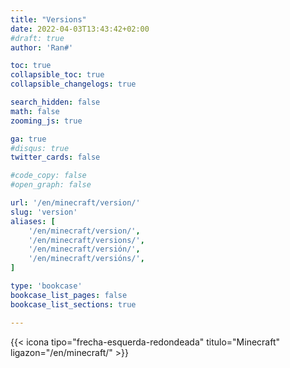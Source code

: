 ```yaml
---
title: "Versions"
date: 2022-04-03T13:43:42+02:00
#draft: true
author: 'Ran#'

toc: true
collapsible_toc: true
collapsible_changelogs: true

search_hidden: false
math: false
zooming_js: true

ga: true
#disqus: true
twitter_cards: false

#code_copy: false
#open_graph: false

url: '/en/minecraft/version/'
slug: 'version'
aliases: [
    '/en/minecraft/version/',
    '/en/minecraft/versions/',
    '/en/minecraft/versión/',
    '/en/minecraft/versións/',
]

type: 'bookcase'
bookcase_list_pages: false
bookcase_list_sections: true

---
```


{{< icona tipo="frecha-esquerda-redondeada" titulo="Minecraft" ligazon="/en/minecraft/" >}}
